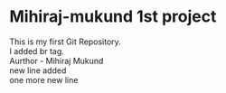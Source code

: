 # Mihiraj-mukund 1st project
This is my first Git Repository.
<br>
I added br tag.
<br>
Aurthor - Mihiraj Mukund
<br>
new line added
<br>
one more new line